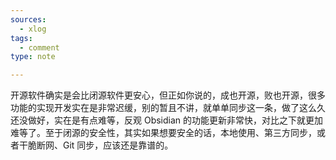 ```yaml
---
sources:
  - xlog
tags:
  - comment
type: note

---
```


开源软件确实是会比闭源软件更安心，但正如你说的，成也开源，败也开源，很多功能的实现开发实在是非常迟缓，别的暂且不讲，就单单同步这一条，做了这么久还没做好，实在是有点难等，反观 Obsidian 的功能更新非常快，对比之下就更加难等了。至于闭源的安全性，其实如果想要安全的话，本地使用、第三方同步，或者干脆断网、Git 同步，应该还是靠谱的。